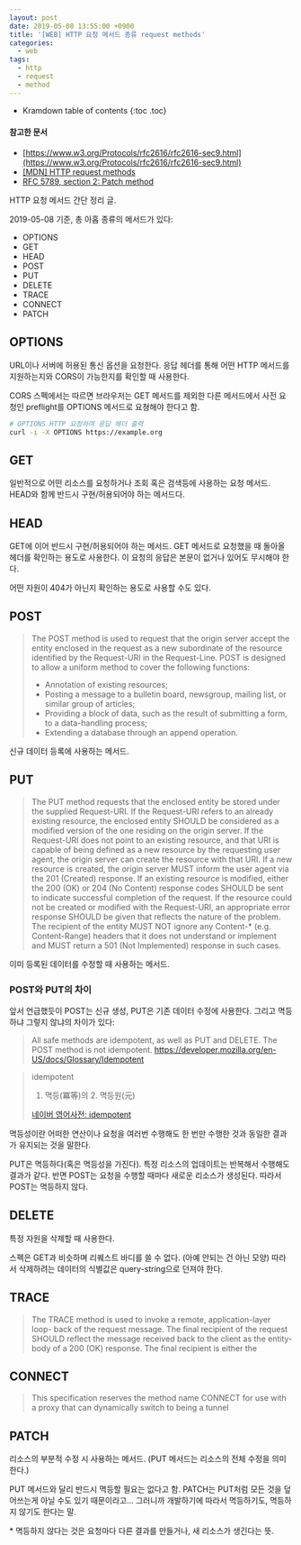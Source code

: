 ```yaml
---
layout: post
date: 2019-05-08 13:55:00 +0900
title: '[WEB] HTTP 요청 메서드 종류 request methods'
categories:
  - web
tags:
  - http
  - request
  - method
---
```


* Kramdown table of contents
{:toc .toc}

#### 참고한 문서

- [https://www.w3.org/Protocols/rfc2616/rfc2616-sec9.html](https://www.w3.org/Protocols/rfc2616/rfc2616-sec9.html)
- [\[MDN\] HTTP request methods](https://developer.mozilla.org/en-US/docs/Web/HTTP/Methods)
- [RFC 5789, section 2: Patch method](https://tools.ietf.org/html/rfc5789)

HTTP 요청 메서드 간단 정리 글.

2019-05-08 기준, 총 아홉 종류의 메서드가 있다:

- OPTIONS
- GET
- HEAD
- POST
- PUT
- DELETE
- TRACE
- CONNECT
- PATCH


## OPTIONS

URL이나 서버에 허용된 통신 옵션을 요청한다. 응답 헤더를 통해 어떤 HTTP 메서드를 지원하는지와 CORS이 가능한지를 확인할 때 사용한다.

CORS 스펙에서는 따르면 브라우저는 GET 메서드를 제외한 다른 메서드에서 사전 요청인 preflight를 OPTIONS 메서드로 요쳥해야 한다고 함.

```bash
# OPTIONS HTTP 요청하며 응답 헤더 출력
curl -i -X OPTIONS https://example.org
```


## GET

일반적으로 어떤 리소스를 요청하거나 조회 혹은 검색등에 사용하는 요청 메서드. HEAD와 함께 반드시 구현/허용되어야 하는 메서드다.


## HEAD

GET에 이어 반드시 구현/허용되어야 하는 메서드. GET 메서드로 요청했을 때 돌아올 헤더를 확인하는 용도로 사용한다. 이 요청의 응답은 본문이 없거나 있어도 무시해야 한다. 

어떤 자원이 404가 아닌지 확인하는 용도로 사용할 수도 있다.


## POST

> The POST method is used to request that the origin server accept the entity enclosed in the request as a new subordinate of the resource identified by the Request-URI in the Request-Line. POST is designed to allow a uniform method to cover the following functions:
> - Annotation of existing resources;
> - Posting a message to a bulletin board, newsgroup, mailing list, or similar group of articles;
> - Providing a block of data, such as the result of submitting a form, to a data-handling process;
> - Extending a database through an append operation.

신규 데이터 등록에 사용하는 메서드.


## PUT

> The PUT method requests that the enclosed entity be stored under the supplied Request-URI. If the Request-URI refers to an already existing resource, the enclosed entity SHOULD be considered as a modified version of the one residing on the origin server. If the Request-URI does not point to an existing resource, and that URI is capable of being defined as a new resource by the requesting user agent, the origin server can create the resource with that URI. If a new resource is created, the origin server MUST inform the user agent via the 201 (Created) response. If an existing resource is modified, either the 200 (OK) or 204 (No Content) response codes SHOULD be sent to indicate successful completion of the request. If the resource could not be created or modified with the Request-URI, an appropriate error response SHOULD be given that reflects the nature of the problem. The recipient of the entity MUST NOT ignore any Content-* (e.g. Content-Range) headers that it does not understand or implement and MUST return a 501 (Not Implemented) response in such cases.

이미 등록된 데이터를 수정할 때 사용하는 메서드.

### POST와 PUT의 차이

앞서 언급했듯이 POST는 신규 생성, PUT은 기존 데이터 수정에 사용한다. 그리고 멱등하냐 그렇지 않냐의 차이가 있다:

> All safe methods are idempotent, as well as PUT and DELETE. The POST method is not idempotent.
> https://developer.mozilla.org/en-US/docs/Glossary/Idempotent

> idempotent
> 1. 멱등(冪等)의 2. 멱등원(元)
>
> [네이버 영어사전: idempotent](https://en.dict.naver.com/#/entry/enko/df125e744fd141d89c385d7b1b5063c1)

멱등성이란 어떠한 연산이나 요청을 여러번 수행해도 한 번만 수행한 것과 동일한 결과가 유지되는 것을 말한다.

PUT은 멱등하다(혹은 멱등성을 가진다). 특정 리소스의 업데이트는 반복해서 수행해도 결과가 같다. 반면 POST는 요청을 수행할 때마다 새로운 리소스가 생성된다. 따라서 POST는 멱등하지 않다.


## DELETE

특정 자원을 삭제할 때 사용한다.

스펙은 GET과 비슷하며 리퀘스트 바디를 쓸 수 없다. (아예 안되는 건 아닌 모양) 따라서 삭제하려는 데이터의 식별값은 query-string으로 던져야 한다.


## TRACE

> The TRACE method is used to invoke a remote, application-layer loop- back of the request message. The final recipient of the request SHOULD reflect the message received back to the client as the entity-body of a 200 (OK) response. The final recipient is either the


## CONNECT

> This specification reserves the method name CONNECT for use with a proxy that can dynamically switch to being a tunnel


## PATCH

리소스의 부분적 수정 시 사용하는 메서드. (PUT 메서드는 리소스의 전체 수정을 의미한다.)

PUT 메서드와 달리 반드시 멱등할 필요는 없다고 함. PATCH는 PUT처럼 모든 것을 덮어쓰는게 아닐 수도 있기 때문이라고... 그러니까 개발하기에 따라서 멱등하기도, 멱등하지 않기도 한다는 말. 

\* 멱등하지 않다는 것은 요청마다 다른 결과를 만들거나, 새 리소스가 생긴다는 뜻.
